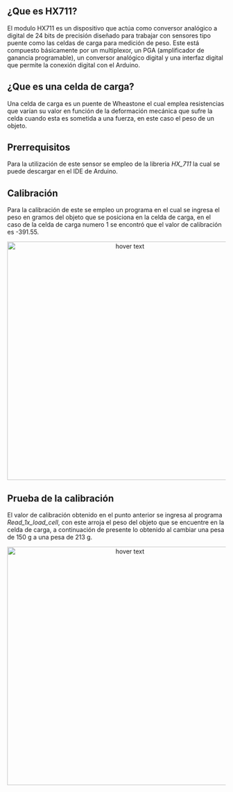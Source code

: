 ## ¿Que es HX711?

El modulo HX711 es un dispositivo que actúa como conversor analógico a digital de 24 bits de precisión diseñado para trabajar con sensores tipo puente como las celdas de carga para medición de peso. Este está compuesto básicamente por un multiplexor, un PGA (amplificador de ganancia programable), un conversor analógico digital y una interfaz digital que permite la conexión digital con el Arduino.

## ¿Que es una celda de carga?

Una celda de carga es un puente de Wheastone el cual emplea resistencias que varían su valor en función de la deformación mecánica que sufre la celda cuando esta es sometida a una fuerza, en este caso el peso de un objeto. 

## Prerrequisitos

Para la utilización de este sensor se empleo de la libreria _HX_711_ la cual se puede descargar en el IDE de Arduino.

## Calibración

Para la calibración de este se empleo un programa en el cual se ingresa el peso en gramos del objeto que se posiciona en la celda de carga, en el caso de la celda de carga numero 1 se encontró que el valor de calibración es -391.55.

<p align="center">
  <img src="https://github.com/pavanegasg/Sistemas-Embebidos/blob/master/Manuales/Sensores/HX711%20y%20celda%20de%20carga/CeldaCalibracion.jpeg" width="550" title="hover text">
</p>

## Prueba de la calibración

El valor de calibración obtenido en el punto anterior se ingresa al programa _Read_1x_load_cell_, con este arroja el peso del objeto que se encuentre en la celda de carga, a continuación de presente lo obtenido al cambiar una pesa de 150 g a una pesa de 213 g.

<p align="center">
  <img src="https://github.com/pavanegasg/Sistemas-Embebidos/blob/master/Manuales/Sensores/HX711%20y%20celda%20de%20carga/CeldaCalibrada.jpeg" width="550" title="hover text">
</p>
